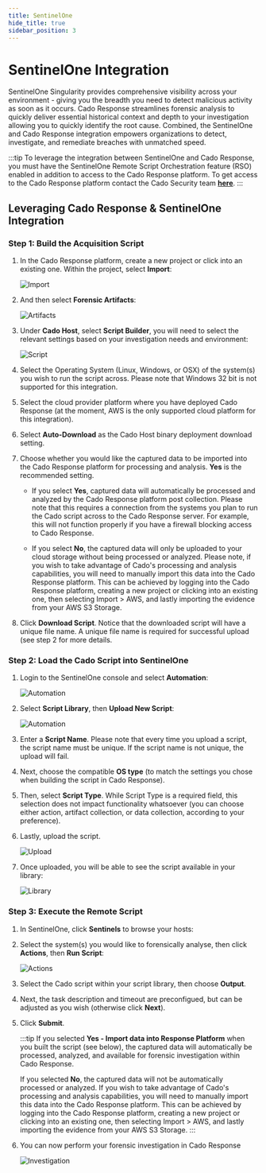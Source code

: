 ```yaml
---
title: SentinelOne
hide_title: true
sidebar_position: 3
---
```


# SentinelOne Integration
SentinelOne Singularity provides comprehensive visibility across your environment - giving you the breadth you need to detect malicious activity as soon as it occurs. Cado Response streamlines forensic analysis to quickly deliver essential historical context and depth to your investigation allowing you to quickly identify the root cause. Combined, the SentinelOne and Cado Response integration empowers organizations to detect, investigate, and remediate breaches with unmatched speed. 

:::tip
To leverage the integration between SentinelOne and Cado Response, you must have the SentinelOne Remote Script Orchestration feature (RSO) enabled in addition to access to the Cado Response platform. To get access to the Cado Response platform contact the Cado Security team **[here](http://offers.cadosecurity.com/cado-s1-integration-get-in-touch)**. 
:::

## Leveraging Cado Response & SentinelOne Integration 

### Step 1: Build the Acquisition Script

1. In the Cado Response platform, create a new project or click into an existing one. Within the project, select **Import**:

	![Import](/img/s1-cado-reponse-project.png)

2. And then select **Forensic Artifacts**:

	![Artifacts](/img/s1-cado-response-forensic-artifacts.png)

3. Under **Cado Host**, select **Script Builder**, you will need to select the relevant settings based on your investigation needs and environment: 

	![Script](/img/s1-cado-response-script.png)

4. Select the Operating System (Linux, Windows, or OSX) of the system(s) you wish to run the script across. Please note that Windows 32 bit is not supported for this integration.

5. Select the cloud provider platform where you have deployed Cado Response (at the moment, AWS is the only supported cloud platform for this integration).

6. Select **Auto-Download** as the Cado Host binary deployment download setting.
	
7. Choose whether you would like the captured data to be imported into the Cado Response platform for processing and analysis. **Yes** is the recommended setting. 

	- If you select **Yes**, captured data will automatically be processed and analyzed by the Cado Response platform post collection. Please note that this requires a connection from the systems you plan to run the Cado script across to the Cado Response server. For example, this will not function properly if you have a firewall blocking access to Cado Response.

	- If you select **No**, the captured data will only be uploaded to your cloud storage without being processed or analyzed. Please note, if you wish to take advantage of Cado's processing and analysis capabilities, you will need to manually import this data into the Cado Response platform. This can be achieved by logging into the Cado Response platform, creating a new project or clicking into an existing one, then selecting Import > AWS, and lastly importing the evidence from your AWS S3 Storage. 

8. Click **Download Script**. Notice that the downloaded script will have a unique file name. A unique file name is required for successful upload (see step 2 for more details.


### Step 2: Load the Cado Script into SentinelOne 

1. Login to the SentinelOne console and select **Automation**:

	![Automation](/img/s1-run-script.png)

2. Select **Script Library**, then **Upload New Script**:
	
	![Automation](/img/s1-upload-script.png)

3. Enter a **Script Name**. Please note that every time you upload a script, the script name must be unique. If the script name is not unique, the upload will fail. 

4. Next, choose the compatible **OS type** (to match the settings you chose when building the script in Cado Response). 

5. Then, select **Script Type**. While Script Type is a required field, this selection does not impact functionality whatsoever (you can choose either action, artifact collection, or data collection, according to your preference). 

6. Lastly, upload the script. 

	![Upload](/img/s1-upload-new-script.png)

7. Once uploaded, you will be able to see the script available in your library:

	![Library](/img/s1-script-library.png)


### Step 3: Execute the Remote Script

1. In SentinelOne, click **Sentinels** to browse your hosts:
	
2. Select the system(s) you would like to forensically analyse, then click **Actions**, then **Run Script**:

	![Actions](/img/s1-actions.png)

3. Select the Cado script within your script library, then choose **Output**. 

4. Next, the task description and timeout are preconfigued, but can be adjusted as you wish (otherwise click **Next**). 

5. Click **Submit**. 

	:::tip
	If you selected **Yes - Import data into Response Platform** when you built the script (see below), the captured data will automatically be processed, analyzed, and available for forensic investigation within Cado Response.

	If you selected **No**, the captured data will not be automatically processed or analyzed. If you wish to take advantage of Cado's processing and analysis capabilities, you will need to manually import this data into the Cado Response platform. This can be achieved by logging into the Cado Response platform, creating a new project or clicking into an existing one, then selecting Import > AWS, and lastly importing the evidence from your AWS S3 Storage.
	:::

6. You can now perform your forensic investigation in Cado Response

	![Investigation](/img/s1-cado-response-investigate.png)
